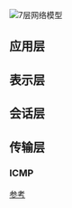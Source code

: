 ![7层网络模型](https://img-blog.csdn.net/20160927104630528)

## 应用层


## 表示层

## 会话层

## 传输层

### ICMP

[参考](https://cloud.tencent.com/developer/article/1811553)
